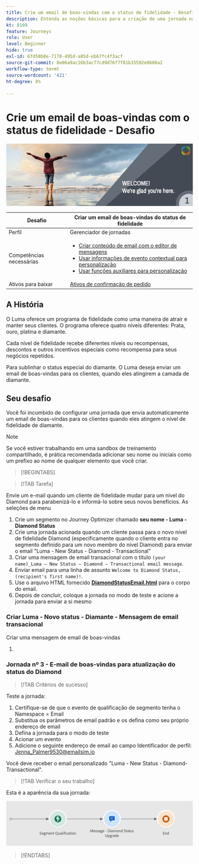 ```yaml
---
title: Crie um email de boas-vindas com o status de fidelidade - Desafio
description: Entenda as noções básicas para a criação de uma jornada na tela de jornada.
kt: 8109
feature: Journeys
role: User
level: Beginner
hide: true
exl-id: 6fd58b8e-7178-495d-a85d-eb67fc4f3acf
source-git-commit: 8e06a9ac16b3ac77cd9d76f7f81b35592e8606a2
workflow-type: tm+mt
source-wordcount: '421'
ht-degree: 8%

---
```


# Crie um email de boas-vindas com o status de fidelidade - Desafio

![Status de fidelidade do AJO e-mail de boas-vindas - Banner de desafios](/help/challenges/assets/email-assets/luma-transactional-onboarding-1.png)

| Desafio | Criar um email de boas-vindas do status de fidelidade |
|---|---|
| Perfil | Gerenciador de jornadas |
| Competências necessárias | <ul><li>[Criar conteúdo de email com o editor de mensagens](https://experienceleague.adobe.com/docs/journey-optimizer-learn/tutorials/create-messages/create-email-content-with-the-message-editor.html?lang=en)</li> <li>[Usar informações de evento contextual para personalização](https://experienceleague.adobe.com/docs/journey-optimizer-learn/tutorials/personalize-content/use-contextual-event-information-for-personalization.html?lang=en)</li><li>[Usar funções auxiliares para personalização](https://experienceleague.adobe.com/docs/journey-optimizer-learn/tutorials/personalize-content/use-helper-functions-for-personalization.html?lang=en)</li></ul> |
| Ativos para baixar | [Ativos de confirmação de pedido](/help/challenges/assets/email-assets/order-confirmation-assets.zip) |

## A História

O Luma oferece um programa de fidelidade como uma maneira de atrair e manter seus clientes. O programa oferece quatro níveis diferentes: Prata, ouro, platina e diamante.

Cada nível de fidelidade recebe diferentes níveis ou recompensas, descontos e outros incentivos especiais como recompensa para seus negócios repetidos.

Para sublinhar o status especial do diamante. O Luma deseja enviar um email de boas-vindas para os clientes, quando eles atingirem a camada de diamante.

## Seu desafio

Você foi incumbido de configurar uma jornada que envia automaticamente um email de boas-vindas para os clientes quando eles atingem o nível de fidelidade de diamante.

>[!NOTE]
> Se você estiver trabalhando em uma sandbox de treinamento compartilhado, é prática recomendada adicionar seu nome ou iniciais como um prefixo ao nome de qualquer elemento que você criar.

>[!BEGINTABS]

>[!TAB Tarefa]

Envie um e-mail quando um cliente de fidelidade mudar para um nível do Diamond para parabenizá-lo e informá-lo sobre seus novos benefícios. As seleções de menu

1. Crie um segmento no Journey Optimizer chamado **seu nome - Luma - Diamond Status**
2. Crie uma jornada acionada quando um cliente passa para o novo nível de fidelidade Diamond (especificamente quando o cliente entra no segmento definido para um novo membro do nível Diamond) para enviar o email &quot;Luma - New Status - Diamond - Transactional&quot;
1. Criar uma mensagem de email transacional com o título `(your name)_Luma – New Status – Diamond – Transactional email message`.
2. Enviar email para uma linha de assunto `Welcome to Diamond Status, (recipient's first name)!`.
3. Use o arquivo HTML fornecido **[DiamondStatusEmail.html](/help/challenges/assets/email-assets/DiamondStatusEmail.html)** para o corpo do email.
3. Depois de concluir, coloque a jornada no modo de teste e acione a jornada para enviar a si mesmo  


### Criar Luma - Novo status - Diamante - Mensagem de email transacional

Criar uma mensagem de email de boas-vindas

1. 

### **Jornada nº 3 - E-mail de boas-vindas para atualização do status do Diamond**


>[!TAB Critérios de sucesso]

Teste a jornada:

1. Certifique-se de que o evento de qualificação de segmento tenha o Namespace = Email
2. Substitua os parâmetros de email padrão e os defina como seu próprio endereço de email
3. Defina a jornada para o modo de teste
4. Acionar um evento
5. Adicione o seguinte endereço de email ao campo Identificador de perfil: Jenna_Palmer9530@emailsim.io

Você deve receber o email personalizado &quot;Luma - New Status - Diamond-Transactional&quot;.

>[!TAB Verificar o seu trabalho]

Esta é a aparência da sua jornada:

![Status do Diamond-upgrade-jornada](/help/challenges/assets/journey-luma-diamond-status-upgrade.png)

>[!ENDTABS]
